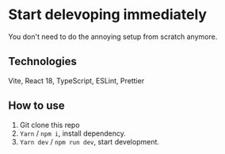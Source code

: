 # Start delevoping immediately

You don't need to do the annoying setup from scratch anymore.

## Technologies

Vite, React 18, TypeScript, ESLint, Prettier

## How to use

1. Git clone this repo
2. `Yarn` / `npm i`, install dependency.
3. `Yarn dev` / `npm run dev`, start development.
